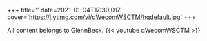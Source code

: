 +++
title=''
date=2021-01-04T17:30:01Z
cover='https://i.ytimg.com/vi/qWecomWSCTM/hqdefault.jpg'
+++

All content belongs to GlennBeck.
{{< youtube qWecomWSCTM >}}
